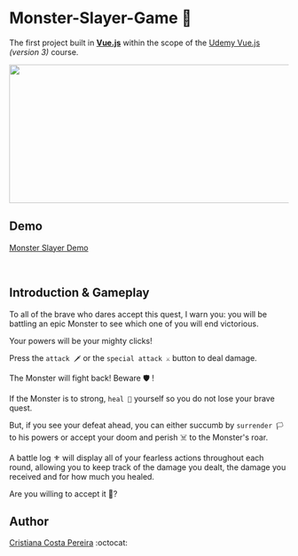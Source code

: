 # Monster-Slayer-Game :bow_and_arrow:
The first project built in <ins>**Vue.js**</ins> within the scope of the <ins>Udemy Vue.js</ins> *(version 3)* course.

<img src="https://cdn.pixabay.com/photo/2015/10/30/18/14/dragon-1014565_960_720.jpg" width="1000" height="250">


## Demo
[Monster Slayer Demo](https://monster-slayer-quest.netlify.app/)

<br>

## Introduction & Gameplay
To all of the brave who dares accept this quest, I warn you: you will be battling an epic Monster to see which one of you will end victorious.

Your powers will be your mighty clicks!

Press the `attack 🗡️` or the `special attack ⚔️` button to deal damage.

The Monster will fight back! Beware 🛡️ !

If the Monster is to strong, `heal 🍖` yourself so you do not lose your brave quest.

But, if you see your defeat ahead, you can either succumb by `surrender 🏳️` to his powers or accept your doom and perish ☠️ to the Monster's roar.

A battle log ⚜️ will display all of your fearless actions throughout each round, allowing you to keep track of the damage you dealt, the damage you received and for how much you healed.

Are you willing to accept it 📜?

## Author
[Cristiana Costa Pereira](https://github.com/CristianaCostaPereira) :octocat:
